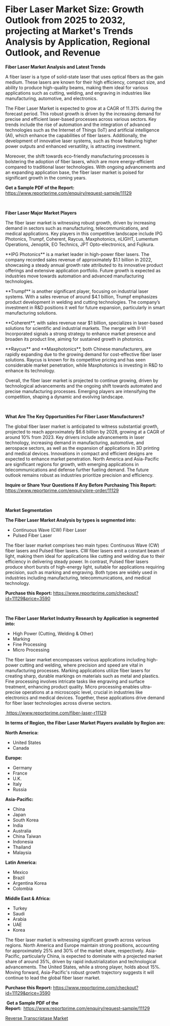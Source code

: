 <p><h1>Fiber Laser Market Size: Growth Outlook from 2025 to 2032, projecting at Market's Trends Analysis by Application, Regional Outlook, and Revenue</h1></p><p><strong>Fiber Laser Market Analysis and Latest Trends</strong></p>
<p><p>A fiber laser is a type of solid-state laser that uses optical fibers as the gain medium. These lasers are known for their high efficiency, compact size, and ability to produce high-quality beams, making them ideal for various applications such as cutting, welding, and engraving in industries like manufacturing, automotive, and electronics.</p><p>The Fiber Laser Market is expected to grow at a CAGR of 11.31% during the forecast period. This robust growth is driven by the increasing demand for precise and efficient laser-based processes across various sectors. Key trends include the rise of automation and the integration of advanced technologies such as the Internet of Things (IoT) and artificial intelligence (AI), which enhance the capabilities of fiber lasers. Additionally, the development of innovative laser systems, such as those featuring higher power outputs and enhanced versatility, is attracting investment.</p><p>Moreover, the shift towards eco-friendly manufacturing processes is bolstering the adoption of fiber lasers, which are more energy-efficient compared to traditional laser technologies. With ongoing advancements and an expanding application base, the fiber laser market is poised for significant growth in the coming years.</p></p>
<p><strong>Get a Sample PDF of the Report:&nbsp;</strong> <a href="https://www.reportprime.com/enquiry/request-sample/11129?utm_campaign=3553&utm_medium=2&utm_source=Github&utm_content=ia&utm_term=20032025&utm_id=fiber-laser">https://www.reportprime.com/enquiry/request-sample/11129</a></p>
<p>&nbsp;</p>
<p><strong>Fiber Laser Major Market Players</strong></p>
<p><p>The fiber laser market is witnessing robust growth, driven by increasing demand in sectors such as manufacturing, telecommunications, and medical applications. Key players in this competitive landscape include IPG Photonics, Trumpf, Coherent, Raycus, Maxphotonics, nLIGHT, Lumentum Operations, Jenoptik, EO Technics, JPT Opto-electronics, and Fujikura.</p><p>**IPG Photonics** is a market leader in high-power fiber lasers. The company recorded sales revenue of approximately $1.1 billion in 2022, showcasing a steady annual growth rate attributed to its innovative product offerings and extensive application portfolio. Future growth is expected as industries move towards automation and advanced manufacturing technologies.</p><p>**Trumpf** is another significant player, focusing on industrial laser systems. With a sales revenue of around $4.1 billion, Trumpf emphasizes product development in welding and cutting technologies. The company’s investment in R&D positions it well for future expansion, particularly in smart manufacturing solutions.</p><p>**Coherent**, with sales revenue near $1 billion, specializes in laser-based solutions for scientific and industrial markets. The merger with II-VI Incorporated signals a strong strategy to enhance market presence and broaden its product line, aiming for sustained growth in photonics.</p><p>**Raycus** and **Maxphotonics**, both Chinese manufacturers, are rapidly expanding due to the growing demand for cost-effective fiber laser solutions. Raycus is known for its competitive pricing and has seen considerable market penetration, while Maxphotonics is investing in R&D to enhance its technology.</p><p>Overall, the fiber laser market is projected to continue growing, driven by technological advancements and the ongoing shift towards automated and precise manufacturing processes. Emerging players are intensifying the competition, shaping a dynamic and evolving landscape.</p></p>
<p>&nbsp;</p>
<p><strong>What Are The Key Opportunities For Fiber Laser Manufacturers?</strong></p>
<p><p>The global fiber laser market is anticipated to witness substantial growth, projected to reach approximately $6.6 billion by 2028, growing at a CAGR of around 10% from 2023. Key drivers include advancements in laser technology, increasing demand in manufacturing, automotive, and aerospace sectors, as well as the expansion of applications in 3D printing and medical devices. Innovations in compact and efficient designs are expected to enhance market penetration. North America and Asia-Pacific are significant regions for growth, with emerging applications in telecommunications and defense further fueling demand. The future outlook remains robust as industries prioritize precision and efficiency.</p></p>
<p><strong>Inquire or Share Your Questions If Any Before Purchasing This Report:</strong> <a href="https://www.reportprime.com/enquiry/pre-order/11129?utm_campaign=3553&utm_medium=2&utm_source=Github&utm_content=ia&utm_term=20032025&utm_id=fiber-laser">https://www.reportprime.com/enquiry/pre-order/11129</a></p>
<p>&nbsp;</p>
<p><strong>Market Segmentation</strong></p>
<p><strong>The Fiber Laser Market Analysis by types is segmented into:</strong></p>
<p><ul><li>Continuous Wave (CW) Fiber Laser</li><li>Pulsed Fiber Laser</li></ul></p>
<p><p>The fiber laser market comprises two main types: Continuous Wave (CW) fiber lasers and Pulsed fiber lasers. CW fiber lasers emit a constant beam of light, making them ideal for applications like cutting and welding due to their efficiency in delivering steady power. In contrast, Pulsed fiber lasers produce short bursts of high-energy light, suitable for applications requiring precision, such as marking and engraving. Both types are widely used in industries including manufacturing, telecommunications, and medical technology.</p></p>
<p><strong>Purchase this Report:&nbsp;</strong><a href="https://www.reportprime.com/checkout?id=11129&price=3590&utm_campaign=3553&utm_medium=2&utm_source=Github&utm_content=ia&utm_term=20032025&utm_id=fiber-laser">https://www.reportprime.com/checkout?id=11129&price=3590</a></p>
<p>&nbsp;</p>
<p><strong>The Fiber Laser Market Industry Research by Application is segmented into:</strong></p>
<p><ul><li>High Power (Cutting, Welding & Other)</li><li>Marking</li><li>Fine Processing</li><li>Micro Processing</li></ul></p>
<p><p>The fiber laser market encompasses various applications including high-power cutting and welding, where precision and speed are vital in manufacturing processes. Marking applications utilize fiber lasers for creating sharp, durable markings on materials such as metal and plastics. Fine processing involves intricate tasks like engraving and surface treatment, enhancing product quality. Micro processing enables ultra-precise operations at a microscopic level, crucial in industries like electronics and medical devices. Together, these applications drive demand for fiber laser technologies across diverse sectors.</p></p>
<p><a href="https://www.reportprime.com/fiber-laser-r11129?utm_campaign=3553&utm_medium=2&utm_source=Github&utm_content=ia&utm_term=20032025&utm_id=fiber-laser">&nbsp;https://www.reportprime.com/fiber-laser-r11129</a></p>
<p><strong>In terms of Region, the Fiber Laser Market Players available by Region are:</strong></p>
<p>
    <p> <strong> North America: </strong>
        <ul>
            <li>United States</li>
            <li>Canada</li>
        </ul>
        </p> 
    <p> <strong> Europe: </strong>
        <ul>
            <li>Germany</li>
            <li>France</li>
            <li>U.K.</li>
            <li>Italy</li>
            <li>Russia</li>
        </ul>
        </p> 
    <p> <strong> Asia-Pacific: </strong>
        <ul>
            <li>China</li>
            <li>Japan</li>
            <li>South Korea</li>
            <li>India</li>
            <li>Australia</li>
            <li>China Taiwan</li>
            <li>Indonesia</li>
            <li>Thailand</li>
            <li>Malaysia</li>
        </ul>
        </p> 
    <p> <strong> Latin America: </strong>
        <ul>
            <li>Mexico</li>
            <li>Brazil</li>
            <li>Argentina Korea</li>
            <li>Colombia</li>
        </ul>
        </p> 
    <p> <strong> Middle East & Africa: </strong>
        <ul>
            <li>Turkey</li>
            <li>Saudi</li>
            <li>Arabia</li>
            <li>UAE</li>
            <li>Korea</li>
        </ul>
    </p>
    </p>
<p><p>The fiber laser market is witnessing significant growth across various regions. North America and Europe maintain strong positions, accounting for approximately 25% and 30% of the market share, respectively. Asia-Pacific, particularly China, is expected to dominate with a projected market share of around 35%, driven by rapid industrialization and technological advancements. The United States, while a strong player, holds about 15%. Moving forward, Asia-Pacific's robust growth trajectory suggests it will continue to lead the global fiber laser market.</p></p>
<p><strong>Purchase this Report: </strong><a href="https://www.reportprime.com/checkout?id=11129&price=3590&utm_campaign=3553&utm_medium=2&utm_source=Github&utm_content=ia&utm_term=20032025&utm_id=fiber-laser">https://www.reportprime.com/checkout?id=11129&price=3590</a></p>
<p>&nbsp;<strong>Get a Sample PDF of the Report:&nbsp;&nbsp;</strong><a href="https://www.reportprime.com/enquiry/request-sample/11129?utm_campaign=3553&utm_medium=2&utm_source=Github&utm_content=ia&utm_term=20032025&utm_id=fiber-laser">https://www.reportprime.com/enquiry/request-sample/11129</a></p>
<p><strong></strong></p>
<p><p><a href="https://github.com/ishikodehira/Market-Research-Report-List-1/blob/main/reverse-transcriptase-market.md?utm_campaign=3553&utm_medium=2&utm_source=Github&utm_content=ia&utm_term=20032025&utm_id=fiber-laser">Reverse Transcriptase Market</a></p></p>